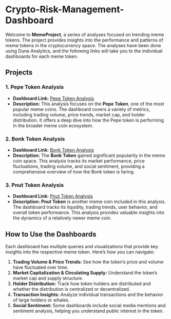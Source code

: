 # Crypto-Risk-Management-Dashboard
Welcome to **MemeProject**, a series of analyses focused on trending meme tokens. The project provides insights into the performance and patterns of meme tokens in the cryptocurrency space. The analyses have been done using Dune Analytics, and the following links will take you to the individual dashboards for each meme token.

## Projects

### 1. **Pepe Token Analysis**  
   - **Dashboard Link:** [Pepe Token Analysis](https://dune.com/akshita26/team9-memeproject2-pepeanalysis)
   - **Description:** This analysis focuses on the **Pepe Token**, one of the most popular meme coins. The dashboard covers a variety of metrics, including trading volume, price trends, market cap, and holder distribution. It offers a deep dive into how the Pepe token is performing in the broader meme coin ecosystem.

### 2. **Bonk Token Analysis**  
   - **Dashboard Link:** [Bonk Token Analysis](https://dune.com/akshita26/team9-memeproject2-bonkanalysis)
   - **Description:** The **Bonk Token** gained significant popularity in the meme coin space. This analysis tracks its market performance, price fluctuations, trading volume, and social sentiment, providing a comprehensive overview of how the Bonk token is faring.

### 3. **Pnut Token Analysis**  
   - **Dashboard Link:** [Pnut Token Analysis](https://dune.com/akshita26/memeproject2-pnutanalysis)
   - **Description:** **Pnut Token** is another meme coin included in this analysis. The dashboard tracks its liquidity, trading trends, user behavior, and overall token performance. This analysis provides valuable insights into the dynamics of a relatively newer meme coin.

## How to Use the Dashboards

Each dashboard has multiple queries and visualizations that provide key insights into the respective meme token. Here’s how you can navigate:

1. **Trading Volume & Price Trends:** See how the token’s price and volume have fluctuated over time.
2. **Market Capitalization & Circulating Supply:** Understand the token’s market cap and supply structure.
3. **Holder Distribution:** Track how token holders are distributed and whether the distribution is centralized or decentralized.
4. **Transaction Insights:** Analyze individual transactions and the behavior of large holders or whales.
5. **Social Sentiment:** Some dashboards include social media mentions and sentiment analysis, helping you understand public interest in the token.
